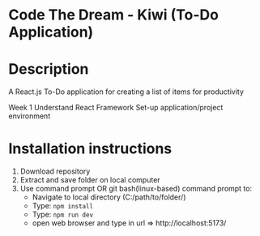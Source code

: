 # Code The Dream - Kiwi (To-Do Application)

# Description
A React.js To-Do application for creating a list of items for productivity

Week 1
Understand React Framework
Set-up application/project environment

# Installation instructions
1) Download repository
2) Extract and save folder on local computer
3) Use command prompt OR git bash(linux-based) command prompt to:
   + Navigate to local directory (C:/path/to/folder/)
   - Type: `npm install`
   - Type: `npm run dev`
   - open web browser and type in url => http://localhost:5173/
